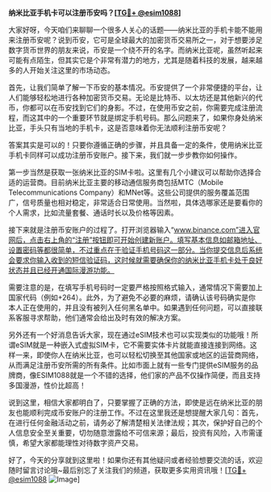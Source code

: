 **纳米比亚手机卡可以注册币安吗？[[TG💪+ @esim1088](https://t.me/s/esim1088)]**

大家好呀，今天咱们来聊聊一个很多人关心的话题——纳米比亚的手机卡能不能用来注册币安呢？说到币安，它可是全球最大的加密货币交易所之一，对于想要涉足数字货币世界的朋友来说，币安是一个绕不开的名字。而纳米比亚呢，虽然听起来可能有点陌生，但其实它是个非常有潜力的地方，尤其是随着科技的发展，越来越多的人开始关注这里的市场动态。

首先，让我们简单了解一下币安的基本情况。币安提供了一个非常便捷的平台，让人们能够轻松地进行各种加密货币交易。无论是比特币、以太坊还是其他新兴的代币，你都可以在币安找到它们的身影。不过，在使用币安之前，你需要完成注册流程，而这其中的一个重要环节就是绑定手机号码。那么问题来了，如果你身处纳米比亚，手头只有当地的手机卡，这是否意味着你无法顺利注册币安呢？

答案其实是可以的！只要你遵循正确的步骤，并且具备一定的条件，使用纳米比亚手机卡同样可以成功注册币安账户。接下来，我们就一步步教你如何操作。

第一步当然是获取一张纳米比亚的SIM卡啦。这里有几个小建议可以帮助你选择合适的运营商。目前纳米比亚主要的移动通信服务商包括MTC（Mobile Telecommunications Company）和MNet等。这些公司提供的服务覆盖范围广，信号质量也相对稳定，非常适合日常使用。当然啦，具体选哪家还是要看你的个人需求，比如流量套餐、通话时长以及价格等因素。

接下来就是注册币安账户的过程了。打开浏览器输入“www.binance.com”进入官网后，点击右上角的“注册”按钮即可开始创建新账户。填写基本信息如邮箱地址、设置密码等都很简单，不过重点在于验证手机号码这一部分。当你提交信息后系统会要求你输入收到的短信验证码，这时候就需要确保你的纳米比亚手机卡处于良好状态并且已经开通国际漫游功能。

需要注意的是，在填写手机号码时一定要严格按照格式输入，通常情况下需要加上国家代码（例如+264）。此外，为了避免不必要的麻烦，请确认该号码确实是你本人正在使用的，并且没有被列入任何黑名单中。如果遇到任何问题，可以直接联系客服寻求帮助，他们通常会给出及时有效的解决方案。

另外还有一个好消息告诉大家，现在通过eSIM技术也可以实现类似的功能哦！所谓eSIM就是一种嵌入式虚拟SIM卡，它不需要实体卡片就能直接连接到网络。这样一来，即使你人在纳米比亚，也可以轻松切换至其他国家或地区的运营商网络，从而满足注册币安所需的所有条件。比如市面上就有一些专门提供eSIM服务的品牌商，像ESIM1088就是一个不错的选择，他们家的产品不仅操作简便，而且支持多国漫游，性价比超高！

说到这里，相信大家都明白了，只要掌握了正确的方法，即使是远在纳米比亚的朋友也能顺利完成币安账户的注册工作。不过在这里我还是想提醒大家几句：首先，在进行任何金融活动之前，请务必了解清楚相关法律法规；其次，保护好自己的个人信息安全至关重要，切勿随意泄露给不可信来源；最后，投资有风险，入市需谨慎，希望大家都能理性对待数字资产交易。

好了，今天的分享就到这里啦！如果你还有其他疑问或者经验想要交流的话，欢迎随时留言讨论哦~最后别忘了关注我们的频道，获取更多实用资讯哦！[[TG💪+ @esim1088](https://t.me/s/esim1088) ![Image](https://i.postimg.cc/4NQfJmqS/Snipaste-2025-05-13-00-14-12.png)]